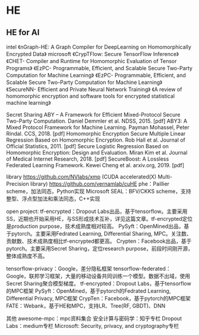 # HE 
  
## HE for AI
intel 
《nGraph-HE: A Graph Compiler for DeepLearning on Homomorphically Encrypted Data》
microsoft 
《CrypTFlow: Secure TensorFlow Inference》
《CHET- Compiler and Runtime for Homomorphic Evaluation of Tensor Programs》
《EzPC- Programmable, Efficient, and Scalable Secure Two-Party Computation for Machine Learning》
《EzPC- Programmable, Efficient, and Scalable Secure Two-Party Computation for Machine Learning》
《SecureNN- Efficient and Private Neural Network Training》
《A review of homomorphic encryption and software tools for encrypted statistical machine learning》

Secret Sharing
ABY – A Framework for Efficient Mixed-Protocol Secure Two-Party Computation. Daniel Demmler et al. NDSS, 2015. [pdf]
ABY3: A Mixed Protocol Framework for Machine Learning. Payman Mohassel, Peter Rindal. CCS, 2018. [pdf]
Homomorphic Encryption
Secure Multiple Linear Regression Based on Homomorphic Encryption. Rob Hall et al. Journal of Official Statistics, 2011. [pdf]
Secure Logistic Regression Based on Homomorphic Encryption: Design and Evaluation. Miran Kim et al. Journal of Medical Internet Research, 2018. [pdf]
SecureBoost: A Lossless Federated Learning Framework. Kewei Cheng et al. arxiv.org, 2019. [pdf]



library
https://github.com/NVlabs/xmp (CUDA accelerated(X) Multi-Precision library)
https://github.com/vernamlab/cuHE
phe：Paillier scheme，加法同态，Python实现
Microsoft SEAL：BFV/CKKS scheme，支持整型、浮点型加法和乘法同态，C++实现

open project:
tf-encrypted：Dropout Labs出品，基于tensorflow。主要采用SS，近期也开始采用HE，与SS形成技术互补，详见这篇文章。tf-encrypted定位是production purpose，技术成熟度相对较高。
PySyft：OpenMined出品，基于pytorch。主要采用Fedrated Learning, Differential Sharing, MPC。关注数、贡献数、技术成熟度相比tf-encrypted都更高。
Crypten：Facebook出品，基于pytorch。主要采用Secret Sharing，定位research purpose，前段时间刚开源，整体成熟度不高。

tensorflow-privacy：Google，差分隐私框架
tensorflow-federated：Google，联邦学习框架，大量的移动设备共同训练一个模型。数据不出域，使用Secret Sharing聚合模型梯度。
tf-encrypted：Dropout Labs，基于tensorflow的MPC框架
PySyft：OpenMined，基于pytorch的Fedrated Learning, Differential Privacy, MPC框架
CrypTen：Facebook，基于pytorch的MPC框架
FATE：Webank，基于HE和MPC，支持LR、Tree(RF, GBDT)、DNN

其他
awesome-mpc：mpc资料集合
安全计算与密码学：知乎专栏
Dropout Labs：medium专栏
Microsoft: Security, privacy, and cryptography专栏
